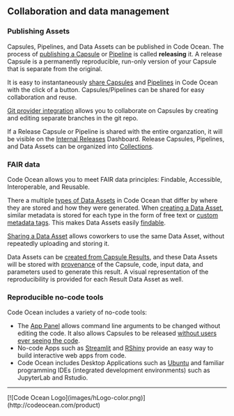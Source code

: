 ## Collaboration and data management

### Publishing Assets

Capsules, Pipelines, and Data Assets can be published in Code Ocean. The process of [publishing a Capsule](https://docs.codeocean.com/user-guide/release-capsules-and-pipelines/creating-and-using-release-capsules) or [Pipeline](https://docs.codeocean.com/user-guide/release-capsules-and-pipelines/creating-release-pipelines) is called __releasing__ it.  A release Capsule is a permanently reproducible, run-only version of your Capsule that is separate from the original. 

It is easy to instantaneously [share Capsules](https://docs.codeocean.com/user-guide/compute-capsule-basics/managing-capsules) and [Pipelines](https://docs.codeocean.com/user-guide/pipeline-guide/managing-pipelines) in Code Ocean with the click of a button. Capsules/Pipelines can be shared for easy collaboration and reuse. 

[Git provider integration](https://docs.codeocean.com/user-guide/git-provider-integration-guide/github-integration-user-guide) allows you to collaborate on Capsules by creating and editing separate branches in the git repo.

If a Release Capsule or Pipeline is shared with the entire organzation, it will be visible on the [Internal Releases](https://docs.codeocean.com/user-guide/release-capsules-and-pipelines/internal-releases) Dashboard. Release Capsules, Pipelines, and Data Assets can be organized into [Collections](https://docs.codeocean.com/user-guide/collections). 


### FAIR data

Code Ocean allows you to meet FAIR data principles: Findable, Accessible, Interoperable, and Reusable.  

There a multiple [types of Data Assets](https://docs.codeocean.com/user-guide/data-assets-guide/types-of-data-assets) in Code Ocean that differ by where they are stored and how they were generated. When [creating a Data Asset](https://docs.codeocean.com/user-guide/data-assets-guide/adding-a-new-dataset), similar metadata is stored for each type in the form of free text or [custom metadata tags](https://docs.codeocean.com/user-guide/data-assets-guide/viewing-and-editing-data-assets/searching-a-data-asset/custom-metadata). This makes Data Assets easily [findable](https://docs.codeocean.com/user-guide/data-assets-guide/viewing-and-editing-data-assets/searching-a-data-asset). 

[Sharing a Data Asset](https://docs.codeocean.com/user-guide/data-assets-guide/viewing-and-editing-data-assets#share-data-assets) allows coworkers to use the same Data Asset, without repeatedly uploading and storing it. 

Data Assets can be [created from Capsule Results](https://docs.codeocean.com/user-guide/data-assets-guide/capturing-a-result), and these Data Assets will be stored with [provenance](https://docs.codeocean.com/user-guide/data-assets-guide/capturing-a-result/provenance-of-the-result-data-asset) of the Capsule, code, input data, and parameters used to generate this result. A visual representation of the reproducibility is provided for each Result Data Asset as well. 


### Reproducible no-code tools

Code Ocean includes a variety of no-code tools: 
- The [App Panel](https://docs.codeocean.com/user-guide/app-panel-guide/app-builder-user-interface) allows command line arguments to be changed without editing the code. It also allows Capsules to be released [without users ever seeing the code](https://docs.codeocean.com/user-guide/app-panel-guide/releasing-an-app-panel-capsule).  
- No-code Apps such as [Streamlit](https://docs.codeocean.com/user-guide/cloud-workstation/launching-a-cloud-workstation/running-streamlit-in-code-ocean) and [RShiny](https://docs.codeocean.com/user-guide/cloud-workstation/launching-a-cloud-workstation/running-rshiny-in-code-ocean) provide an easy way to build interactive web apps from code. 
- Code Ocean includes Desktop Applications such as [Ubuntu](https://docs.codeocean.com/user-guide/cloud-workstation/launching-a-cloud-workstation/using-ubuntu-desktop-on-code-ocean) and familiar programming IDEs (integrated development environments) such as JupyterLab and Rstudio. 


<hr>
[![Code Ocean Logo](images/hLogo-color.png)](http://codeocean.com/product)